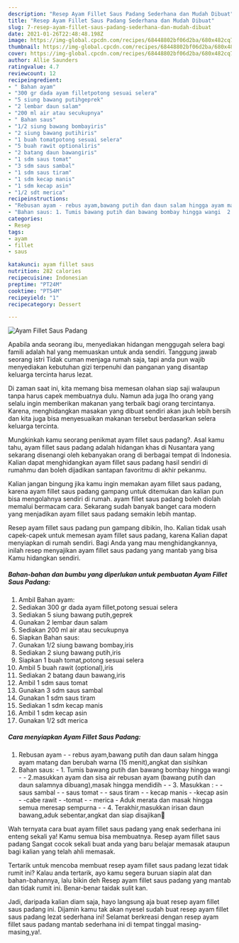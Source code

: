 ```yaml
---
description: "Resep Ayam Fillet Saus Padang Sederhana dan Mudah Dibuat"
title: "Resep Ayam Fillet Saus Padang Sederhana dan Mudah Dibuat"
slug: 7-resep-ayam-fillet-saus-padang-sederhana-dan-mudah-dibuat
date: 2021-01-26T22:48:48.198Z
image: https://img-global.cpcdn.com/recipes/68448802bf06d2ba/680x482cq70/ayam-fillet-saus-padang-foto-resep-utama.jpg
thumbnail: https://img-global.cpcdn.com/recipes/68448802bf06d2ba/680x482cq70/ayam-fillet-saus-padang-foto-resep-utama.jpg
cover: https://img-global.cpcdn.com/recipes/68448802bf06d2ba/680x482cq70/ayam-fillet-saus-padang-foto-resep-utama.jpg
author: Allie Saunders
ratingvalue: 4.7
reviewcount: 12
recipeingredient:
- " Bahan ayam"
- "300 gr dada ayam filletpotong sesuai selera"
- "5 siung bawang putihgeprek"
- "2 lembar daun salam"
- "200 ml air atau secukupnya"
- " Bahan saus"
- "1/2 siung bawang bombayiris"
- "2 siung bawang putihiris"
- "1 buah tomatpotong sesuai selera"
- "5 buah rawit optionaliris"
- "2 batang daun bawangiris"
- "1 sdm saus tomat"
- "3 sdm saus sambal"
- "1 sdm saus tiram"
- "1 sdm kecap manis"
- "1 sdm kecap asin"
- "1/2 sdt merica"
recipeinstructions:
- "Rebusan ayam - rebus ayam,bawang putih dan daun salam hingga ayam matang dan berubah warna (15 menit),angkat dan sisihkan"
- "Bahan saus: 1. Tumis bawang putih dan bawang bombay hingga wangi  2.masukkan ayam dan sisa air rebusan ayam (bawang putih dan daun salamnya dibuang),masak hingga mendidih  3. Masukkan : - saus sambal - saus tomat - saus tiram - kecap manis -kecap asin -cabe rawit -tomat - merica Aduk merata dan masak hingga semua meresap sempurna  4. Terakhir,masukkan irisan daun bawang,aduk sebentar,angkat dan siap disajikan🤗"
categories:
- Resep
tags:
- ayam
- fillet
- saus

katakunci: ayam fillet saus 
nutrition: 282 calories
recipecuisine: Indonesian
preptime: "PT24M"
cooktime: "PT54M"
recipeyield: "1"
recipecategory: Dessert

---
```



![Ayam Fillet Saus Padang](https://img-global.cpcdn.com/recipes/68448802bf06d2ba/680x482cq70/ayam-fillet-saus-padang-foto-resep-utama.jpg)

Apabila anda seorang ibu, menyediakan hidangan menggugah selera bagi famili adalah hal yang memuaskan untuk anda sendiri. Tanggung jawab seorang istri Tidak cuman menjaga rumah saja, tapi anda pun wajib menyediakan kebutuhan gizi terpenuhi dan panganan yang disantap keluarga tercinta harus lezat.

Di zaman  saat ini, kita memang bisa memesan olahan siap saji walaupun tanpa harus capek membuatnya dulu. Namun ada juga lho orang yang selalu ingin memberikan makanan yang terbaik bagi orang tercintanya. Karena, menghidangkan masakan yang dibuat sendiri akan jauh lebih bersih dan kita juga bisa menyesuaikan makanan tersebut berdasarkan selera keluarga tercinta. 



Mungkinkah kamu seorang penikmat ayam fillet saus padang?. Asal kamu tahu, ayam fillet saus padang adalah hidangan khas di Nusantara yang sekarang disenangi oleh kebanyakan orang di berbagai tempat di Indonesia. Kalian dapat menghidangkan ayam fillet saus padang hasil sendiri di rumahmu dan boleh dijadikan santapan favoritmu di akhir pekanmu.

Kalian jangan bingung jika kamu ingin memakan ayam fillet saus padang, karena ayam fillet saus padang gampang untuk ditemukan dan kalian pun bisa mengolahnya sendiri di rumah. ayam fillet saus padang boleh diolah memalui bermacam cara. Sekarang sudah banyak banget cara modern yang menjadikan ayam fillet saus padang semakin lebih mantap.

Resep ayam fillet saus padang pun gampang dibikin, lho. Kalian tidak usah capek-capek untuk memesan ayam fillet saus padang, karena Kalian dapat menyiapkan di rumah sendiri. Bagi Anda yang mau menghidangkannya, inilah resep menyajikan ayam fillet saus padang yang mantab yang bisa Kamu hidangkan sendiri.

<!--inarticleads1-->

##### Bahan-bahan dan bumbu yang diperlukan untuk pembuatan Ayam Fillet Saus Padang:

1. Ambil  Bahan ayam:
1. Sediakan 300 gr dada ayam fillet,potong sesuai selera
1. Sediakan 5 siung bawang putih,geprek
1. Gunakan 2 lembar daun salam
1. Sediakan 200 ml air atau secukupnya
1. Siapkan  Bahan saus:
1. Gunakan 1/2 siung bawang bombay,iris
1. Sediakan 2 siung bawang putih,iris
1. Siapkan 1 buah tomat,potong sesuai selera
1. Ambil 5 buah rawit (optional),iris
1. Sediakan 2 batang daun bawang,iris
1. Ambil 1 sdm saus tomat
1. Gunakan 3 sdm saus sambal
1. Gunakan 1 sdm saus tiram
1. Sediakan 1 sdm kecap manis
1. Ambil 1 sdm kecap asin
1. Gunakan 1/2 sdt merica




<!--inarticleads2-->

##### Cara menyiapkan Ayam Fillet Saus Padang:

1. Rebusan ayam - - rebus ayam,bawang putih dan daun salam hingga ayam matang dan berubah warna (15 menit),angkat dan sisihkan
1. Bahan saus: - 1. Tumis bawang putih dan bawang bombay hingga wangi -  - 2.masukkan ayam dan sisa air rebusan ayam (bawang putih dan daun salamnya dibuang),masak hingga mendidih -  - 3. Masukkan : - - saus sambal - - saus tomat - - saus tiram - - kecap manis - -kecap asin - -cabe rawit - -tomat - - merica - Aduk merata dan masak hingga semua meresap sempurna -  - 4. Terakhir,masukkan irisan daun bawang,aduk sebentar,angkat dan siap disajikan🤗




Wah ternyata cara buat ayam fillet saus padang yang enak sederhana ini enteng sekali ya! Kamu semua bisa membuatnya. Resep ayam fillet saus padang Sangat cocok sekali buat anda yang baru belajar memasak ataupun bagi kalian yang telah ahli memasak.

Tertarik untuk mencoba membuat resep ayam fillet saus padang lezat tidak rumit ini? Kalau anda tertarik, ayo kamu segera buruan siapin alat dan bahan-bahannya, lalu bikin deh Resep ayam fillet saus padang yang mantab dan tidak rumit ini. Benar-benar taidak sulit kan. 

Jadi, daripada kalian diam saja, hayo langsung aja buat resep ayam fillet saus padang ini. Dijamin kamu tak akan nyesel sudah buat resep ayam fillet saus padang lezat sederhana ini! Selamat berkreasi dengan resep ayam fillet saus padang mantab sederhana ini di tempat tinggal masing-masing,ya!.

